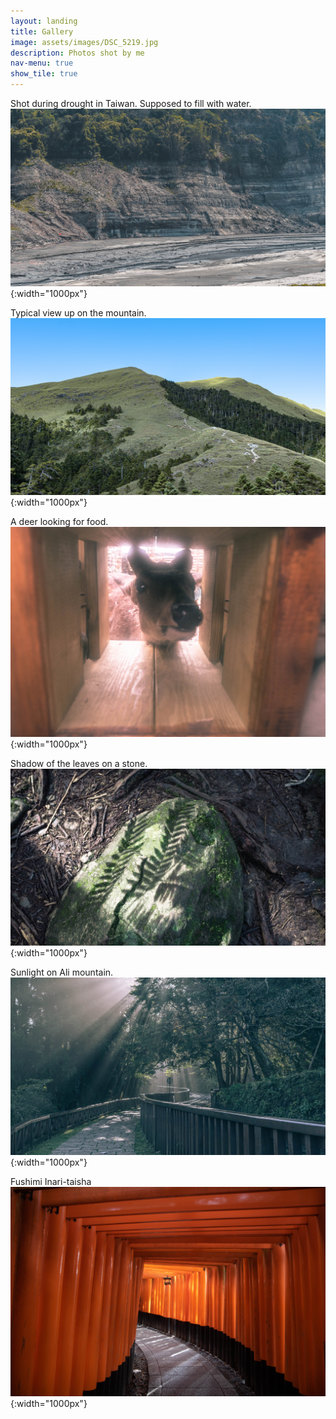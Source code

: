 ```yaml
---
layout: landing
title: Gallery
image: assets/images/DSC_5219.jpg
description: Photos shot by me
nav-menu: true
show_tile: true
---
```



Shot during drought in Taiwan. Supposed to fill with water. <br />
![drought](/assets/images/DSC_7094.jpg){:width="1000px"}

Typical view up on the mountain. <br />
![mountain](/assets/images/banner.jpg){:width="1000px"}

A deer looking for food. <br />
![deer](/assets/images/DSC_4542.jpg){:width="1000px"}

Shadow of the leaves on a stone. <br />
![shadow](/assets/images/DSC_4840.jpg){:width="1000px"}

Sunlight on Ali mountain. <br />
![sunlight](/assets/images/DSC_5219.jpg){:width="1000px"}

Fushimi Inari-taisha <br />
![shrine](/assets/images/IMG_4210.jpg){:width="1000px"}

